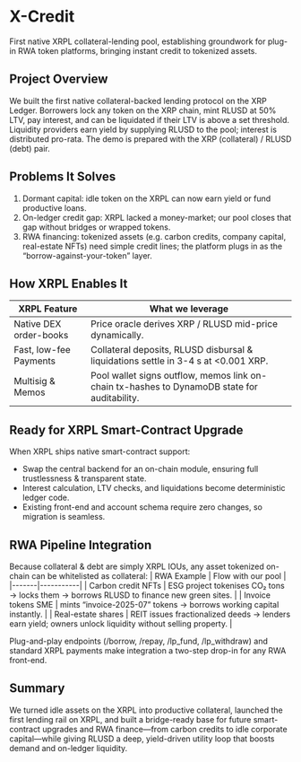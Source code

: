 # X-Credit

First native XRPL collateral-lending pool, establishing groundwork for plug-in RWA token platforms, bringing instant credit to tokenized assets.

## Project Overview
We built the first native collateral-backed lending protocol on the XRP Ledger. Borrowers lock any token on the XRP chain, mint RLUSD at 50% LTV, pay interest, and can be liquidated if their LTV is above a set threshold. Liquidity providers earn yield by supplying RLUSD to the pool; interest is distributed pro-rata. The demo is prepared with the XRP (collateral) / RLUSD (debt) pair.

## Problems It Solves
1. Dormant capital: idle token on the XRPL can now earn yield or fund productive loans.
2. On-ledger credit gap: XRPL lacked a money-market; our pool closes that gap without bridges or wrapped tokens.
3. RWA financing: tokenized assets (e.g. carbon credits, company capital, real-estate NFTs) need simple credit lines; the platform plugs in as the “borrow-against-your-token” layer.

## How XRPL Enables It
| XRPL Feature | What we leverage |
|-------|-----------|
| Native DEX order-books | Price oracle derives XRP / RLUSD mid-price dynamically. |
| Fast, low-fee Payments | Collateral deposits, RLUSD disbursal & liquidations settle in 3-4 s at <0.001 XRP. |
| Multisig & Memos | Pool wallet signs outflow, memos link on-chain tx-hashes to DynamoDB state for auditability. |

## Ready for XRPL Smart-Contract Upgrade
When XRPL ships native smart-contract support:
- Swap the central backend for an on-chain module, ensuring full trustlessness & transparent state.
- Interest calculation, LTV checks, and liquidations become deterministic ledger code.
- Existing front-end and account schema require zero changes, so migration is seamless.

## RWA Pipeline Integration
Because collateral & debt are simply XRPL IOUs, any asset tokenized on-chain can be whitelisted as collateral:
| RWA Example | Flow with our pool |
|-------|-----------|
| Carbon credit NFTs |	ESG project tokenises CO₂ tons → locks them → borrows RLUSD to finance new green sites. |
| Invoice tokens	SME | mints “invoice-2025-07” tokens → borrows working capital instantly. |
| Real-estate shares | REIT issues fractionalized deeds → lenders earn yield; owners unlock liquidity without selling property. |

Plug-and-play endpoints (/borrow, /repay, /lp_fund, /lp_withdraw) and standard XRPL payments make integration a two-step drop-in for any RWA front-end.

## Summary
We turned idle assets on the XRPL into productive collateral, launched the first lending rail on XRPL, and built a bridge-ready base for future smart-contract upgrades and RWA finance—from carbon credits to idle corporate capital—while giving RLUSD a deep, yield-driven utility loop that boosts demand and on-ledger liquidity.
